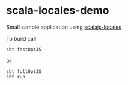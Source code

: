 # scala-locales-demo

Small sample application using [scalajs-locales](https://github.com/cquiroz/scalajs-locales)

To build call

```
sbt fastOptJS
```

or

```
sbt fullOptJS
sbt run
```

